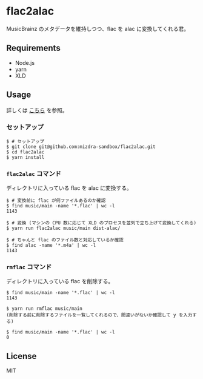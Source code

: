 # flac2alac

MusicBrainz のメタデータを維持しつつ、flac を alac に変換してくれる君。

## Requirements

- Node.js
- yarn
- XLD

## Usage

詳しくは [こちら](https://scrapbox.io/mizdra/flac_%E3%82%92_alac_%E3%81%AB%E5%A4%89%E6%8F%9B%E3%81%99%E3%82%8B) を参照。

### セットアップ

```console
$ # セットアップ
$ git clone git@github.com:mizdra-sandbox/flac2alac.git
$ cd flac2alac
$ yarn install
```

### `flac2alac` コマンド

ディレクトリに入っている flac を alac に変換する。

```console
$ # 変換前に flac が何ファイルあるのか確認
$ find music/main -name '*.flac' | wc -l
1143

$ # 変換 (マシンの CPU 数に応じて XLD のプロセスを並列で立ち上げて変換してくれる)
$ yarn run flac2alac music/main dist-alac/

$ # ちゃんと flac のファイル数と対応しているか確認
$ find alac -name '*.m4a' | wc -l
1143
```

### `rmflac` コマンド

ディレクトリに入っている flac を削除する。

```console
$ find music/main -name '*.flac' | wc -l
1143

$ yarn run rmflac music/main
(削除する前に削除するファイルを一覧してくれるので、間違いがないか確認して y を入力する)

$ find music/main -name '*.flac' | wc -l
0
```

## License

MIT
